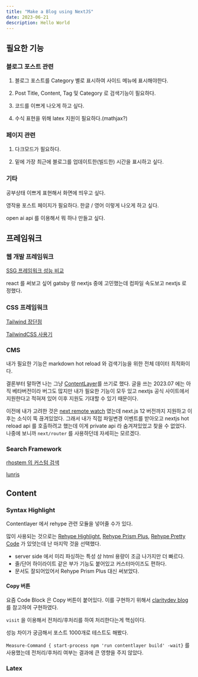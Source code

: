 ```yaml
---
title: "Make a Blog using NextJS"
date: 2023-06-21
description: Hello World 
---
```


## 필요한 기능

### 블로그 포스트 관련

1. 블로그 포스트를 Category 별로 표시하여 사이드 메뉴에 표시해야한다.

2. Post Title, Content, Tag 및 Category 로 검색기능이 필요하다.

3. 코드를 이쁘게 나오게 하고 싶다.

4. 수식 표현을 위해 latex 지원이 필요하다.(mathjax?)

### 페이지 관련

1. 다크모드가 필요하다.

2. 밑에 가장 최근에 블로그를 업데이트한(빌드한) 시간을 표시하고 싶다.

### 기타

공부상태 이쁘게 표현해서 화면에 띄우고 싶다. 

영작용 포스트 페이지가 필요하다. 한글 / 영어 이렇게 나오게 하고 싶다.

open ai api 를 이용해서 뭐 하나 만들고 싶다.



## 프레임워크

### 웹 개발 프레임워크

[SSG 프레임워크 성능 비교](https://css-tricks.com/comparing-static-site-generator-build-times/)

react 를 써보고 싶어 gatsby 랑 nextjs 중에 고민했는데 컴파일 속도보고 nextjs 로 정했다.


### CSS 프레임워크

[Tailwind 장단점](https://ykss.netlify.app/translation/the_pros_and_cons_of_tailwindcss/)

[TailwindCSS 사용기](https://fe-developers.kakaoent.com/2022/220303-tailwind-tips/)


### CMS

내가 필요한 기능은 markdown hot reload 와 검색기능을 위한 전체 데이터 최적화이다. 

결론부터 말하면 나는 그냥 [ContentLayer](https://www.contentlayer.dev/)를 쓰기로 했다. 
글을 쓰는 2023.07 에는 아직 베타버전이라 버그도 많지만 내가 필요한 기능이 모두 있고 nextjs 공식 사이트에서 지원한다고 적혀져 있어 이후 지원도 기대할 수 있기 때문이다.

이전에 내가 고려한 것은  [next remote watch](https://github.com/hashicorp/next-remote-watch) 였는데 next.js 12 버전까지 지원하고 이후는 소식이 뚝 끊겨있었다. 
그래서 내가 직접 파일변경 이벤트를 받아오고 nextjs hot reload api 를 호출하려고 했는데 이게 private api 라 숨겨져있었고 찾을 수 없었다. 
나중에 보니까 ```next/router``` 를 사용하던데 자세히는 모르겠다.

### Search Framework

[rhostem 의 커스텀 검색](https://blog.rhostem.com/posts/2018-08-23-blog-search)

[lunrjs](https://lunrjs.com/)



## Content

### Syntax Highlight

Contentlayer 에서 rehype 관련 모듈을 넣어줄 수가 있다.

많이 사용되는 것으로는
[Rehype Highlight](https://www.npmjs.com/package/rehype-highlight), 
[Rehype Prism Plus](https://www.npmjs.com/package/rehype-prism-plus), 
[Rehype Pretty Code](https://rehype-pretty-code.netlify.app/)
가 있엇는데 난 마지막 것을 선택했다.
+ server side 에서 미리 파싱하는 특성 상 html 용량이 조금 나가지만 더 빠르다.
+ 줄/단어 하이라이트 같은 부가 기능도 붙어있고 커스터마이즈도 편하다.
+ 문서도 잘되어있어서 Rehype Prism Plus 대신 써보았다. 

#### Copy 버튼

요즘 Code Block 은 Copy 버튼이 붙어있다. 이를 구현하기 위해서 [claritydev blog](https://claritydev.net/blog/copy-to-clipboard-button-nextjs-mdx-rehype) 를 참고하여 구현하였다.

```visit``` 을 이용해서 전처리/후처리를 하여 처리한다는게 핵심이다.

성능 차이가 궁금해서 포스트 1000개로 테스트도 해봤다.

```Measure-Command { start-process npm 'run contentlayer build' -wait}``` 를 사용했는데 전처리/후처리 여부는 결과에 큰 영향을 주지 않았다.


### Latex